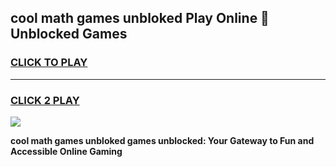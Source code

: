 
## cool math games unbloked Play Online 👋 Unblocked Games
<h3>
<a href="https://news.freeplayer.one?title=cool_math_games_unbloked&ref=17CMG">CLICK TO PLAY</a></h3>
<hr>

<h3>
<a href="https://news.freeplayer.one?title=cool_math_games_unbloked&ref=17CMG">CLICK 2 PLAY</a>
  
</h3>

<a href="https://news.freeplayer.one?title=cool_math_games_unbloked&ref=17CMG/"><img src="https://clearcache.store/games.png"></a>


**cool math games unbloked games unblocked: Your Gateway to Fun and Accessible Online Gaming**

